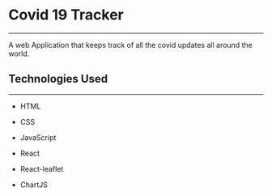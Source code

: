 <h1>Covid 19 Tracker</h1>
<hr><p>A web Application that keeps track of all the covid updates all around the world.</p><h2>Technologies Used</h2>
<hr><ul>
<li>HTML</li>
</ul><ul>
<li>CSS</li>
</ul><ul>
<li>JavaScript</li>
</ul><ul>
<li>React</li>
</ul><ul>
<li>React-leaflet</li>
</ul><ul>
<li>ChartJS</li>
</ul>
